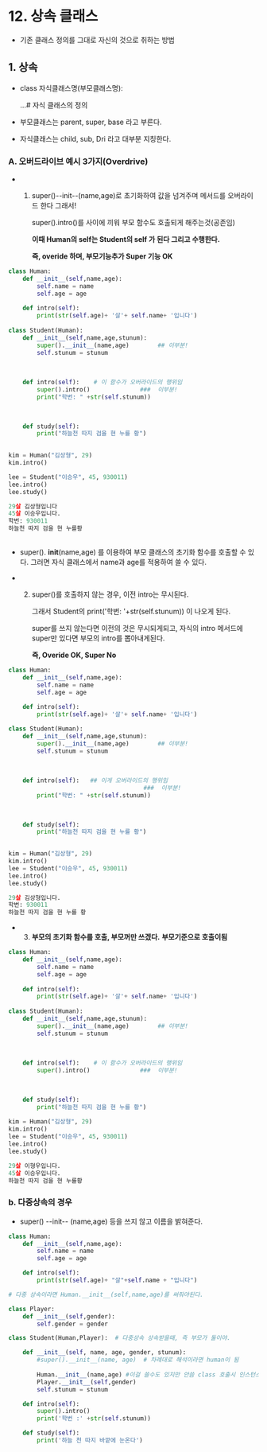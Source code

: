 # 12. 상속 클래스

- 기존 클래스 정의를 그대로 자신의 것으로 취하는 방법



## 1. 상속 

- class 자식클래스명(부모클래스명):

  ...# 자식 클래스의 정의

- 부모클래스는 parent, super, base 라고 부른다.
- 자식클래스는 child, sub, Dri 라고 대부분 지칭한다.

### A. 오버드라이브 예시 3가지(Overdrive)

- 1. super()--init--(name,age)로 초기화하여 값을 넘겨주며 메서드를 오버라이드 한다 그래서!

     super().intro()를 사이에 끼워 부모 함수도 호출되게 해주는것(공존임)

     **이때 Human의 self는 Student의 self 가 된다 그리고 수행한다.**

     **즉, overide 하며, 부모기능추가 Super 기능 OK**

```python
class Human:
    def __init__(self,name,age):
        self.name = name
        self.age = age
    
    def intro(self):
        print(str(self.age)+ '살'+ self.name+ '입니다')
        
class Student(Human):
    def __init__(self,name,age,stunum):
        super().__init__(name,age)        ## 이부분!
        self.stunum = stunum
    
    
    
    def intro(self):    # 이 함수가 오버라이드의 행위임
        super().intro()              ###  이부분!
        print("학번: " +str(self.stunum))

        
        
    def study(self):
        print("하늘천 따지 검을 현 누를 황")
        

kim = Human("김상형", 29)
kim.intro()

lee = Student("이승우", 45, 930011)
lee.intro()
lee.study()

29살 김상형입니다
45살 이승우입니다.
학번: 930011
하늘천 따지 검을 현 누를황
    	
```

- super(). ______init______(name,age) 를 이용하여 부모 클래스의 초기화 함수를 호출할 수 있다. 그러면 자식 클래스에서 name과 age를 적용하여 쓸 수 있다.

- 2. super()를 호출하지 않는 경우, 이전 intro는 무시된다.

     그래서 Student의 print('학번: '+str(self.stunum)) 이 나오게 된다. 

     super를 쓰지 않는다면 이전의 것은 무시되게되고,  자식의 intro 메서드에 super만 있다면 부모의 intro를 뽑아내게된다.

     **즉,  Overide OK, Super No**

```python
class Human:
    def __init__(self,name,age):
        self.name = name
        self.age = age
    
    def intro(self):
        print(str(self.age)+ '살'+ self.name+ '입니다')

class Student(Human):
    def __init__(self,name,age,stunum):
        super().__init__(name,age)        ## 이부분!
        self.stunum = stunum
    
    
    
    def intro(self):   ## 이게 오버라이드의 행위임
                                      ###  이부분!
        print("학번: " +str(self.stunum))

        
        
    def study(self):
        print("하늘천 따지 검을 현 누를 황")
        

kim = Human("김상형", 29)
kim.intro()
lee = Student("이승우", 45, 930011)
lee.intro()
lee.study()

29살 김상형입니다.
학번: 930011
하늘천 따지 검을 현 누를 황
```

- 3.  **부모의 초기화 함수를 호출, 부모꺼만 쓰겠다.** **부모기준으로 호출이됨**

```python
class Human:
    def __init__(self,name,age):
        self.name = name
        self.age = age
    
    def intro(self):
        print(str(self.age)+ '살'+ self.name+ '입니다')
        
class Student(Human):
    def __init__(self,name,age,stunum):
        super().__init__(name,age)        ## 이부분!
        self.stunum = stunum
    
    
    
    def intro(self):    # 이 함수가 오버라이드의 행위임
        super().intro()              ###  이부분!

        
        
    def study(self):
        print("하늘천 따지 검을 현 누를 황")
        
kim = Human("김상형", 29)
kim.intro()
lee = Student("이승우", 45, 930011)
lee.intro()
lee.study()

29살 이형우입니다.
45살 이승우입니다.
하늘천 따지 검을 현 누를황
```



### b. 다중상속의 경우

- super() --init-- (name,age)  등을 쓰지 않고 이름을 밝혀준다.

```python
class Human:
    def __init__(self,name,age):
        self.name = name
        self.age = age

    def intro(self):
        print(str(self.age)+ "살"+self.name + "입니다")

# 다중 상속이라면 Human.__init__(self,name,age)를 써줘야된다.

class Player:
    def __init__(self,gender):
        self.gender = gender

class Student(Human,Player):  # 다중상속 상속받을때, 즉 부모가 둘이야.  

    def __init__(self, name, age, gender, stunum):
        #super().__init__(name, age)  # 차례대로 해석이라면 human이 됨
        
        Human.__init__(name,age) #이걸 쓸수도 있지만 안씀 class 호출시 인스턴스가 아니기에 self가 필요   # 실행시 self가 없어서 맴버변수마다 mapping이 안된다.
        Player.__init__(self,gender)
        self.stunum = stunum

    def intro(self):
        super().intro()
        print('학번 :' +str(self.stunum))

    def study(self):
        print('하늘 천 따지 바깥에 눈온다')
```

